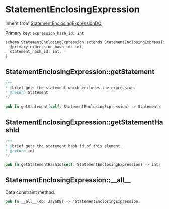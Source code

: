 # StatementEnclosingExpression

Inherit from [StatementEnclosingExpressionDO](./StatementEnclosingExpressionDO.md)

Primary key: `expression_hash_id: int`

```rust
schema StatementEnclosingExpression extends StatementEnclosingExpressionDO {
  @primary expression_hash_id: int,
  statement_hash_id: int,
}
```
## StatementEnclosingExpression::getStatement

```java
/**
* @brief gets the statement which encloses the expression.
* @return Statement 
*/
```
```rust
pub fn getStatement(self: StatementEnclosingExpression) -> Statement;
```
## StatementEnclosingExpression::getStatementHashId

```java
/**
* @brief gets the statement hash id of this element.
* @return int
*/
```
```rust
pub fn getStatementHashId(self: StatementEnclosingExpression) -> int;
```
## StatementEnclosingExpression::\_\_all\_\_

Data constraint method.

```rust
pub fn __all__(db: JavaDB) -> *StatementEnclosingExpression;
```

